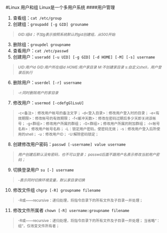 #Linux 用户和组
Linux是一个多用户系统
####用户管理
1. 查看组：`cat /etc/group`
2. 创建组：`groupadd [-g GID] grouname` 
> <small>*GID:组id；不加g表示按照系统默认的gid创建组，从500开始*</small>
3. 删除组：`groupdel groupname`
4. 查看用户：`cat /etc/passwd`
5. 创建用户：`useradd [-u UID] [-g GID] [-d HOME] [-M] [-s] username`
> <small>*UID:用户id*</small>
> <small>*GID:用户所在组id*</small>
> <small>*HOME:用户家目录*</small>
> <small>*M:不创建家目录*</small>
> <small>*s:自定义shell，用户登录后执行*</small>
6. 删除用户：`userdel [-r] username`
> <small>*-r:同时删除用户的家目录*</small>
7. 修改用户：`usermod [-cdefgGlLsuU]`
> <small>-c<备注>：修改用户帐号的备注文字；
> -d<登入目录>：修改用户登入时的目录； 
> -e<有效期限>：修改帐号的有效期限； 
> -f<缓冲天数>：修改在密码过期后多少天即关闭该帐号； 
> -g<群组>：修改用户所属的群组； 
> -G<群组>；修改用户所属的附加群组； 
> -l<帐号名称>：修改用户帐号名称； 
> -L：锁定用户密码，使密码无效； 
> -s：修改用户登入后所使用的shell； 
> -u：修改用户ID； 
> -U:解除密码锁定；</small>
8. 创建修改用户密码：`passwd [-username] value username`
> <small>*用户创建后默认没有密码，也不可以登录；*</small>
> <small>*passwd后面不跟用户名表示修改当前用户密码；*</small>
9. 切换登录用户 `su [-] username`
> <small>*-表示同时切换环境变量，默认家目录切换*</small>
10. 修改文件组 `chgrp [-R] groupname filename`
> <small>-R或——recursive：递归处理，将指令目录下的所有文件及子目录一并处理；</small>
11. 修改文件所属者 `chown [-R] username:groupname filename`
> <small>-R或——recursive：递归处理，将指令目录下的所有文件及子目录一并处理；
> 当省略“：组”，仅改变文件所有者；</small>
> 